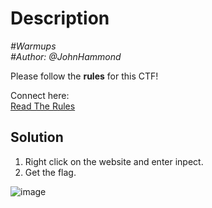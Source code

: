 # Description

_#Warmups_<br>
_#Author: @JohnHammond_<br>

Please follow the **rules** for this CTF!<br>

Connect here:<br>
[Read The Rules](https://huntress.ctf.games/rules)

## Solution

1. Right click on the website and enter inpect.<br>
2. Get the flag.

  ![image](https://github.com/user-attachments/assets/5ef8d6a7-e7a4-4fdf-a7fb-511f469c5cf7)
